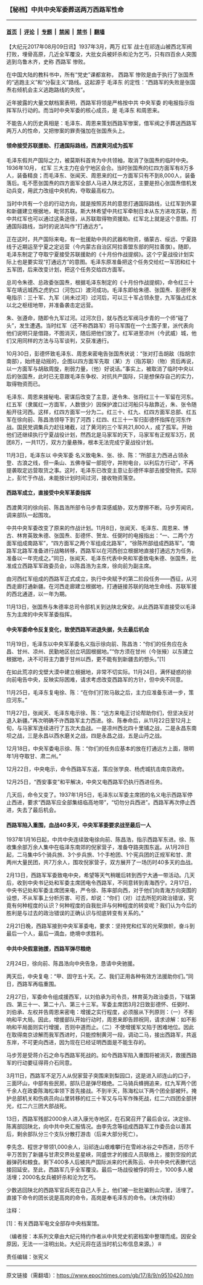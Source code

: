 ### 【秘档】中共中央军委葬送两万西路军性命

---

#### [首页](../../../..?n9510420) &nbsp;|&nbsp; [评论](../../../../../epoch-comment?n9510420) &nbsp;|&nbsp; [专题](../../../../../epoch-special?n9510420) &nbsp;|&nbsp; [禁闻](../../../../../epoch-news?n9510420) &nbsp;|&nbsp; [禁书](../../../../../books?n9510420) &nbsp;|&nbsp; [翻墙](https://github.com/gfw-breaker/nogfw/blob/master/README.md?n9510420)


<div class="post_content" id="artbody" itemprop="articleBody">
 <!-- article content begin -->
 <p>
  【大纪元2017年08月09日讯】1937年3月，两万
  <ok href="https://www.epochtimes.com/gb/tag/%E7%BA%A2%E5%86%9B.html">
   红军
  </ok>
  战士在祁连山被西北军阀打败，埋骨高原，几近全军覆没，大批女兵被奸杀和沦为乞丐，只有四百余人突围逃到乌鲁木齐，史称
  <ok href="https://www.epochtimes.com/gb/tag/%E8%A5%BF%E8%B7%AF%E5%86%9B.html">
   西路军
  </ok>
  惨败。
 </p>
 <p>
  在中国大陆的教科书中，所有“党史”课都宣称，
  <ok href="https://www.epochtimes.com/gb/tag/%E8%A5%BF%E8%B7%AF%E5%86%9B.html">
   西路军
  </ok>
  惨败是由于执行了张国焘的“逃跑主义”和“分裂主义”路线。这起源于
  <ok href="https://www.epochtimes.com/gb/tag/%E6%AF%9B%E6%B3%BD%E4%B8%9C.html">
   毛泽东
  </ok>
  的定性：“西路军的失败是张国焘右倾机会主义逃跑路线的失败”。
 </p>
 <p>
  近年披露的大量文献档案表明，西路军将领是严格按中共
  <ok href="https://www.epochtimes.com/gb/tag/%E4%B8%AD%E5%A4%AE%E5%86%9B%E5%A7%94.html">
   中央军委
  </ok>
  的电报指示指挥军队行动的。而当时中央军委的核心成员，是
  <ok href="https://www.epochtimes.com/gb/tag/%E6%AF%9B%E6%B3%BD%E4%B8%9C.html">
   毛泽东
  </ok>
  和周恩来。
 </p>
 <p>
  不能告人的历史真相是：毛泽东、周恩来策划西路军惨案，借军阀之手葬送西路军两万人的性命，又把惨案的罪责强加在张国焘头上。
 </p>
 <h4>
  领命接受苏联援助、打通国际路线，西渡黄河成为孤军
 </h4>
 <p>
  毛泽东假共产国际之力，被莫斯科首肯为中共领袖，取消了张国焘的临时中央。1936年10月，
  <ok href="https://www.epochtimes.com/gb/tag/%E7%BA%A2%E5%86%9B.html">
   红军
  </ok>
  三大主力在会宁地区会合。当时张国焘的红四方面军有8万多人，装备精良；而毛泽东、张闻天、周恩来的红一方面军只有不到8,000人，装备落后。毛不愿张国焘的四方面军全部人马进入陕北苏区，主要是担心张国焘借机发动兵变，用武力改组中央机构，夺取最高权力。
 </p>
 <p>
  当时中共有一个总的行动方向，就是按照苏共的意思打通国际路线，让红军到外蒙和新疆建立根据地，毗邻苏联。斯大林希望中共红军牵制日本从东方进攻苏联，而中共红军也可以通过这条途径，从苏联取得物资援助。红军北上就是这个意图。打通国际路线，当时的说法叫作“打通远方”。
 </p>
 <p>
  正在这时，共产国际来电，有一批援助中共的武器和物资，循蒙古、绥远、宁夏路线于近期运至宁夏之定远营（今内蒙古自治区阿拉善盟东部的阿拉善旗）。随即，毛泽东制定了夺取宁夏接受苏联援助的《十月份作战提纲》。这个宁夏战役计划实际上也是要实现“打通远方”的意图。毛泽东原准备把这个任务交给红一军团和红十五军团，后来改变计划，把这个任务交给四方面军。
 </p>
 <p>
  总司令朱德、总政委张国焘，根据毛泽东制定的《十月份作战提纲》，命令红三十军在靖远城西之虎豹口（河包口）渡河成功。毛泽东即给朱德、张国焘、彭德怀发电指示：三十军、九军（尚未过河）过河后，可以三十军占领永登，九军强占红水以北之枢纽地带，并准备袭击定远营。
 </p>
 <p>
  朱、张遵命，随即令九军过河。过河次日，就与西北军阀马步青的一个师“碰了头”，发生遭遇。当时红军（还不称西路军）将马军围在一个土围子里，派代表向他们说明只是借路，不图消灭，随后把他们放了。红军进至凉州（今武威）城，他们又用同样的方法与马军谈判，又获准通行。
 </p>
 <p>
  10月30日，彭德怀致毛泽东、周恩来密电告张国焘状说：“张对打击胡敌（指胡宗南部），始终是动摇的，企图以四方面军先取（某）方（指苏联）（物）资后再说，以一方面军与胡敌周旋，削弱力量，（他）好说话。”事实上，被取消了临时中央以后的张国焘，此时已无意跟毛泽东争权、对抗共产国际，只是想保存自己的实力，取得物资而已。
 </p>
 <p>
  毛泽东、周恩来接秘电、密谋后改变了主意，遂令朱、张将红三十一军留在河东。红五军（隶属红一方面军，人数很少）因保护渡口过河船只与敌靠近，朱、张令随船开往河西。这样，红四方面军一分为二。红三十、红九、红四方面军总部、红五军在徐向前、陈昌浩领导下到了河西；红四、红三十一军归彭德怀指挥在河东作战。国民党调集兵力赶往堵截，过了黄河的三个军共21,800人，成了孤军。开始他们还继续执行宁夏战役计划，然西北是马家军的天下，马家军有正规军3万，民团8万，一共11万，双方力量悬殊，根本无法完成宁夏战役计划。
 </p>
 <p>
  11月3日，毛泽东以
  <ok href="https://www.epochtimes.com/gb/tag/%E4%B8%AD%E5%A4%AE%E5%86%9B%E5%A7%94.html">
   中央军委
  </ok>
  名义致电朱、张、徐、陈：“所部主力西进占领永登、古浪之线，但一条山、五佛寺留一部扼守，并附电台，以利后方行动”，不再提袭取定远营取货之事。这时，毛泽东已改变主意让彭德怀率部去接受物资。实际上，彭忙于作战，未能按计划时间过河，接收物资落空。
 </p>
 <h4>
  西路军成立，直接受中央军革委指挥
 </h4>
 <p>
  西渡黄河的徐向前、陈昌浩所部令马步青深感威胁，双方摩擦不断。马步芳闻讯，调来部队一起围攻。
 </p>
 <p>
  中共中央军委改变了原来的作战计划。11月8日，张闻天、毛泽东、周恩来、博古、林育英致朱德、张国焘、彭德怀、贺龙、任弼时的电报指出：“一、二两个方面军组成南路军”，“四方面军之两个军组成北路军”，“徐陈所部组成西路军”。“南路军北路军准备进行战略转移，西路军以在河西创立根据地直接打通远方为任务，准备以一年完成之。”同日，张闻天、毛泽东代表中央和军委致电朱德、张国焘，批准成立西路军军政委员会，以陈昌浩为主席，徐向前为副主席。
 </p>
 <p>
  由河西红军组成的西路军正式成立，执行中央赋予的第二阶段任务——西征，从河西走廊打通新疆。在河西走廊建立根据地，打通链接苏联的陆地生命线、苏联军援的西北通道，以一年为期。
 </p>
 <p>
  11月13日，张国焘与朱德率总司令部机关到达陕北保安。从此西路军直接受以毛泽东为主席的中央军革委指挥。
 </p>
 <h4>
  中央军委命令反复变化，致使西路军进退失据，失去最后机会
 </h4>
 <p>
  11月19日，毛泽东以中央军革委名义指示徐向前、陈昌浩：“你们的任务应在永昌、甘州、凉州、民勤地区创立巩固根据地。”“你方须在甘州（今张掖）以东建立根据地，决不可将主力置于甘州以西，更不能有到新疆去的想头。”[1]
 </p>
 <p>
  在如此荒凉的戈壁大漠中建立根据地，非常不切实际。11月24日，满怀疑惑的徐向前电告中央，反映实际困难，请求考虑改变西路军的方针，但中央不同意。
 </p>
 <p>
  11月25日，毛泽东复电徐、陈：“在你们打败马敌之后，主力应准备东进一步，策应河东。”
 </p>
 <p>
  11月27日，张闻天、毛泽东电示徐、陈：“远方来电正讨论帮助你们，但坚决反对退入新疆。”再次明确不许西路军主力西进。徐、陈奉命后，从11月22日至12月上旬，与马家军连续进行了五次大血战。一是凉州西北四十里铺之战，二是永昌东南坝之战，三是永昌以西水磨关之战，四是永昌之战，五是山丹之战。
 </p>
 <p>
  12月18日，中央军委电示徐、陈：“你们的任务应基本的放在打通远方上面，限明年1月夺取甘、肃二州。”
 </p>
 <p>
  12月22日，中央电示，命令西路军东返，策应张学良、杨虎城抗击南京政府。
 </p>
 <p>
  12月25日，“西安事变”和平解决，中央又电西路军仍执行西进任务。
 </p>
 <p>
  几天后，命令又变了。1937年1月5日，毛泽东以军委主席团的名义电示西路军停止西进，要求“西路军应全部集结临高地带”，“切勿分兵西进”。西路军再次停止西进，失去了最后机会。
 </p>
 <h4>
  西路军陷入重围，血战40多天，中央军革委要求战至最后一人
 </h4>
 <p>
  1937年1月16日起，中共中央连续致电徐向前、陈昌浩，指示西路军东进。徐、陈收集余部万余人集中在临泽东南郊的倪家营子，准备夺路突围东返。从1月28日起，二马集中5个骑兵旅、3个步兵旅、1个手枪团、1个宪兵团的正规军和甘、肃两州大量民团，共7万余人，围攻倪家营子，双方展开了一场历时40多天的血战。
 </p>
 <p>
  2月13日，西路军军委致电中央，希望等天气稍暖后转到西宁大通一带活动。几天后，收到中央书记处和军委主席团电令西路军，不同意转到青海西宁。2月17日，中央书记处和军委主席团来电，严令徐、陈率部向西，对于他们向青海方向突围的设想，不从军事上分析厉害、可否，却说：“你们（对）过去所犯的政治错误，究竟有何种程度的认识？何种程度的自我批评与何种程度的转变呢？我们认为今后的胜利是与过去的政治错误的正确认识与彻底转变有关系的。”
 </p>
 <p>
  2月21日晚，西路军接到中央军革委电，要求：坚持党和红军的光荣旗帜，奋斗到最后一个人，最后一滴血，绝境中求胜利。
 </p>
 <h4>
  中共中央假意驰援，西路军弹尽粮绝
 </h4>
 <p>
  2月24日，徐向前、陈昌浩向中央告急，恳请中央驰援。
 </p>
 <p>
  两天后，中央复电：“甲、固守五十天。乙、我们正用各种有效方法援助你们。”同日，西路军再临重围。
 </p>
 <p>
  2月27日，军委命令组成援西军，以刘伯承为司令员，林育英为政治委员，下辖第四、第三十一、第二十八、第三十三军。军委主席团3月2日致彭德怀、任弼时、刘伯承、左权并告周恩来密电：增援之实行程度，必须服从下列原则：（一）不影响和平大局。因此，增援部队开始行动时，周恩来即告顾祝同，请求谅解：如不影响和平局面则实行增援，否则中道而止。（二）不使增援军又陷于困难地位。因此在取得南京谅解而我军西进时，只能控制黄河一段，调动二马，接出西路军，共返东岸，不可更向西进，因为现在已经证明西面是不能生存的。
 </p>
 <p>
  马步芳是受蒋介石之命与西路军死战的。如今西路军陷入重围将被消灭，救援西路军的行动要征得蒋介石同意。
 </p>
 <p>
  3月11日，西路军不足万人从倪家营子突围来到梨园口，这是进入祁连山的口子，三面环山，中部有些民房。部队已是弹尽粮绝。二马骑兵蜂拥追来，红九军两个团千余人在政委陈海松率领下首先接战。不到半天，陈海松以下两个团全部被歼。掩护总部机关和伤病员向山里转移的红三十军又与马军作殊死战，红二六四团全部拼光，红二六三团大部战死。
 </p>
 <p>
  13日，西路军残部2000余人进入康光寺地区，在石窝召开了最后会议。决定徐、陈离部回陕北，向中共中央汇报情况。由李先念等组成西路军工作委员会以善其后，剩余部队分三个支队分散打游击（后来大部分死亡）。
 </p>
 <p>
  李先念、程世才带领1,000余人，沿祁连山艰难攀行在雪岭冰谷之中西进，历尽千辛万苦到了新疆与甘肃交界处星星峡，同盛世才的接应人员联络上，接到空投的武器弹药和粮食。剩下400多人后被共产国际派来的代表陈云、中共中央代表滕代远接回延安。至此，西路军几乎全军覆没。最后一场战役被俘的将士，1000多人被活埋；2000名女兵被奸杀和沦为乞丐。
 </p>
 <p>
  少数逃回陕北的西路军官兵死在自己人手上，他们被一批批骗到山沟里，活埋了。直接下命令的团长说是高岗的命令，高岗是奉毛泽东的命令。（未完待续）
 </p>
 <p>
  注释：
 </p>
 <p>
  [1]：有关西路军电文全部存中央档案馆。
 </p>
 <p>
  （编者按：本系列文章由大纪元特约作者从中共党史机密档案中整理而成。因安全原因，无法一一注明出处。大纪元将在适当时机公布信息来源。）＃
 </p>
 <p>
  责任编辑：张宪义
 </p>
 <!-- article content end -->
 <div id="below_article_ad">
 </div>
</div>


---

原文链接（需翻墙）：https://www.epochtimes.com/gb/17/8/9/n9510420.htm